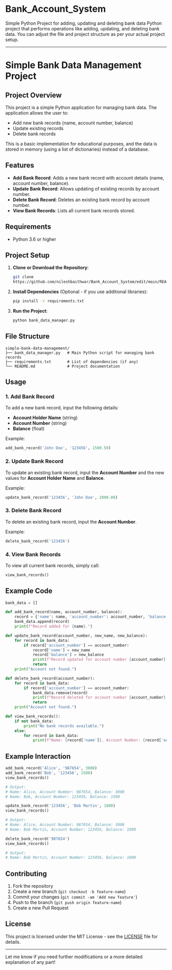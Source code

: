 # Bank_Account_System
Simple Python Project for adding, updating and deleting bank data
Python project that performs operations like adding, updating, and deleting bank data. You can adjust the file and project structure as per your actual project setup.

---

# Simple Bank Data Management Project

## Project Overview

This project is a simple Python application for managing bank data. The application allows the user to:

* Add new bank records (name, account number, balance)
* Update existing records
* Delete bank records

This is a basic implementation for educational purposes, and the data is stored in memory (using a list of dictionaries) instead of a database.

## Features

* **Add Bank Record**: Adds a new bank record with account details (name, account number, balance).
* **Update Bank Record**: Allows updating of existing records by account number.
* **Delete Bank Record**: Deletes an existing bank record by account number.
* **View Bank Records**: Lists all current bank records stored.

## Requirements

* Python 3.6 or higher

## Project Setup

1. **Clone or Download the Repository**:

   ```bash
   git clone 
   https://github.com/nileshbaithwar/Bank_Account_System/edit/main/README.md
   ```

2. **Install Dependencies** (Optional - if you use additional libraries):

   ```bash
   pip install -r requirements.txt
   ```

3. **Run the Project**:

   ```bash
   python bank_data_manager.py
   ```

## File Structure

```
simple-bank-data-management/
├── bank_data_manager.py   # Main Python script for managing bank records
├── requirements.txt       # List of dependencies (if any)
└── README.md              # Project documentation
```

## Usage

### 1. Add Bank Record

To add a new bank record, input the following details:

* **Account Holder Name** (string)
* **Account Number** (string)
* **Balance** (float)

Example:

```python
add_bank_record('John Doe', '123456', 1500.50)
```

### 2. Update Bank Record

To update an existing bank record, input the **Account Number** and the new values for **Account Holder Name** and **Balance**.

Example:

```python
update_bank_record('123456', 'John Doe', 2000.00)
```

### 3. Delete Bank Record

To delete an existing bank record, input the **Account Number**.

Example:

```python
delete_bank_record('123456')
```

### 4. View Bank Records

To view all current bank records, simply call:

```python
view_bank_records()
```

## Example Code

```python
bank_data = []

def add_bank_record(name, account_number, balance):
    record = {'name': name, 'account_number': account_number, 'balance': balance}
    bank_data.append(record)
    print(f"Record added for {name}.")

def update_bank_record(account_number, new_name, new_balance):
    for record in bank_data:
        if record['account_number'] == account_number:
            record['name'] = new_name
            record['balance'] = new_balance
            print(f"Record updated for account number {account_number}.")
            return
    print("Account not found.")

def delete_bank_record(account_number):
    for record in bank_data:
        if record['account_number'] == account_number:
            bank_data.remove(record)
            print(f"Record deleted for account number {account_number}.")
            return
    print("Account not found.")

def view_bank_records():
    if not bank_data:
        print("No bank records available.")
    else:
        for record in bank_data:
            print(f"Name: {record['name']}, Account Number: {record['account_number']}, Balance: {record['balance']}")
```

## Example Interaction

```python
add_bank_record('Alice', '987654', 3000)
add_bank_record('Bob', '123456', 1500)
view_bank_records()

# Output:
# Name: Alice, Account Number: 987654, Balance: 3000
# Name: Bob, Account Number: 123456, Balance: 1500

update_bank_record('123456', 'Bob Martin', 1800)
view_bank_records()

# Output:
# Name: Alice, Account Number: 987654, Balance: 3000
# Name: Bob Martin, Account Number: 123456, Balance: 1800

delete_bank_record('987654')
view_bank_records()

# Output:
# Name: Bob Martin, Account Number: 123456, Balance: 1800
```

## Contributing

1. Fork the repository
2. Create a new branch (`git checkout -b feature-name`)
3. Commit your changes (`git commit -am 'Add new feature'`)
4. Push to the branch (`git push origin feature-name`)
5. Create a new Pull Request

## License

This project is licensed under the MIT License - see the [LICENSE](LICENSE) file for details.

---

Let me know if you need further modifications or a more detailed explanation of any part!

